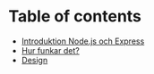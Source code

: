 # Table of contents

* [Introduktion Node.js och Express](README.md)
* [Hur funkar det?](hur-funkar-det.md)
* [Design](design.md)

